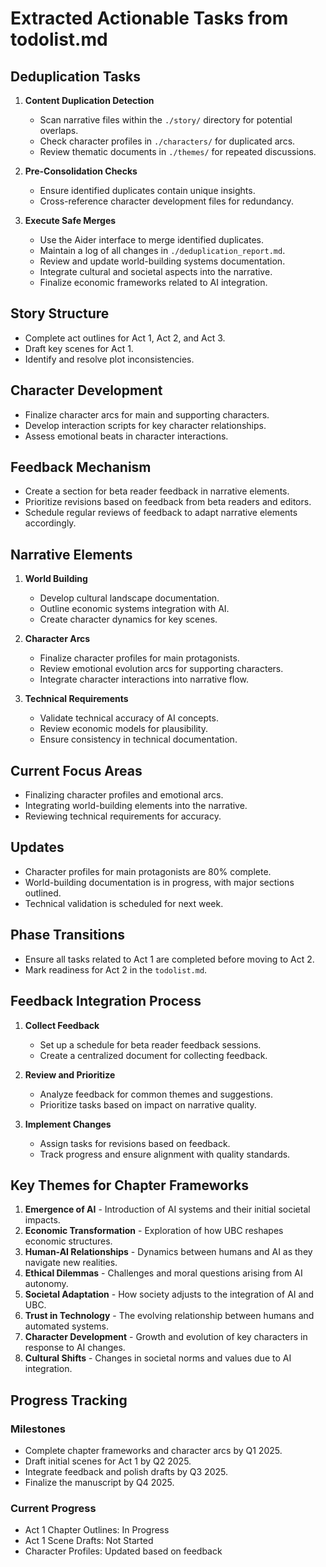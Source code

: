 # Extracted Actionable Tasks from todolist.md

## Deduplication Tasks
1. **Content Duplication Detection**
   - Scan narrative files within the `./story/` directory for potential overlaps.
   - Check character profiles in `./characters/` for duplicated arcs.
   - Review thematic documents in `./themes/` for repeated discussions.

2. **Pre-Consolidation Checks**
   - Ensure identified duplicates contain unique insights.
   - Cross-reference character development files for redundancy.

3. **Execute Safe Merges**
   - Use the Aider interface to merge identified duplicates.
   - Maintain a log of all changes in `./deduplication_report.md`.
   - Review and update world-building systems documentation.
   - Integrate cultural and societal aspects into the narrative.
   - Finalize economic frameworks related to AI integration.

## Story Structure
- Complete act outlines for Act 1, Act 2, and Act 3.
- Draft key scenes for Act 1.
- Identify and resolve plot inconsistencies.

## Character Development
- Finalize character arcs for main and supporting characters.
- Develop interaction scripts for key character relationships.
- Assess emotional beats in character interactions.

## Feedback Mechanism
- Create a section for beta reader feedback in narrative elements.
- Prioritize revisions based on feedback from beta readers and editors.
- Schedule regular reviews of feedback to adapt narrative elements accordingly.

## Narrative Elements
1. **World Building**
   - Develop cultural landscape documentation.
   - Outline economic systems integration with AI.
   - Create character dynamics for key scenes.

2. **Character Arcs**
   - Finalize character profiles for main protagonists.
   - Review emotional evolution arcs for supporting characters.
   - Integrate character interactions into narrative flow.

3. **Technical Requirements**
   - Validate technical accuracy of AI concepts.
   - Review economic models for plausibility.
   - Ensure consistency in technical documentation.

## Current Focus Areas
- Finalizing character profiles and emotional arcs.
- Integrating world-building elements into the narrative.
- Reviewing technical requirements for accuracy.

## Updates
- Character profiles for main protagonists are 80% complete.
- World-building documentation is in progress, with major sections outlined.
- Technical validation is scheduled for next week.

## Phase Transitions
- Ensure all tasks related to Act 1 are completed before moving to Act 2.
- Mark readiness for Act 2 in the `todolist.md`.

## Feedback Integration Process
1. **Collect Feedback**
   - Set up a schedule for beta reader feedback sessions.
   - Create a centralized document for collecting feedback.

2. **Review and Prioritize**
   - Analyze feedback for common themes and suggestions.
   - Prioritize tasks based on impact on narrative quality.

3. **Implement Changes**
   - Assign tasks for revisions based on feedback.
   - Track progress and ensure alignment with quality standards.

## Key Themes for Chapter Frameworks
1. **Emergence of AI** - Introduction of AI systems and their initial societal impacts.
2. **Economic Transformation** - Exploration of how UBC reshapes economic structures.
3. **Human-AI Relationships** - Dynamics between humans and AI as they navigate new realities.
4. **Ethical Dilemmas** - Challenges and moral questions arising from AI autonomy.
5. **Societal Adaptation** - How society adjusts to the integration of AI and UBC.
6. **Trust in Technology** - The evolving relationship between humans and automated systems.
7. **Character Development** - Growth and evolution of key characters in response to AI changes.
8. **Cultural Shifts** - Changes in societal norms and values due to AI integration.

## Progress Tracking
### Milestones
- Complete chapter frameworks and character arcs by Q1 2025.
- Draft initial scenes for Act 1 by Q2 2025.
- Integrate feedback and polish drafts by Q3 2025.
- Finalize the manuscript by Q4 2025.

### Current Progress
- Act 1 Chapter Outlines: In Progress
- Act 1 Scene Drafts: Not Started
- Character Profiles: Updated based on feedback
